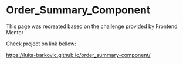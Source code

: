 # Order_Summary_Component
This page was recreated based on the challenge provided by Frontend Mentor

Check project on link bellow:

https://luka-barkovic.github.io/order_summary-component/
